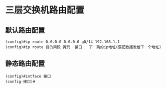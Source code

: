 # 三层交换机路由配置
## 默认路由配置
```
(config)#ip route 0.0.0.0 0.0.0.0 g0/14 192.168.1.1
(config)#ip route 目的网段 掩码  接口   下一跳的ip地址(要把数据发给下一个地址)
```
## 静态路由配置
```
(config)#intface 接口
(config-接口)#

